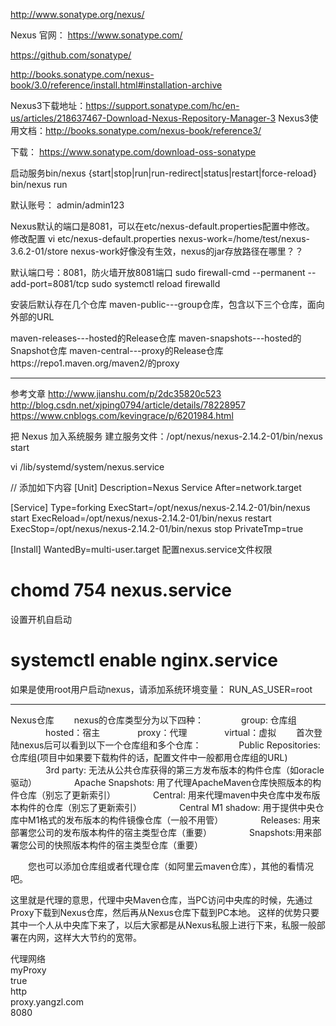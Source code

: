 http://www.sonatype.org/nexus/

Nexus 官网：
https://www.sonatype.com/


https://github.com/sonatype/


http://books.sonatype.com/nexus-book/3.0/reference/install.html#installation-archive

Nexus3下载地址：https://support.sonatype.com/hc/en-us/articles/218637467-Download-Nexus-Repository-Manager-3 
Nexus3使用文档：http://books.sonatype.com/nexus-book/reference3/

下载：
https://www.sonatype.com/download-oss-sonatype


启动服务bin/nexus {start|stop|run|run-redirect|status|restart|force-reload}
bin/nexus run

默认账号：
admin/admin123

Nexus默认的端口是8081，可以在etc/nexus-default.properties配置中修改。
修改配置
 vi etc/nexus-default.properties 
 nexus-work=/home/test/nexus-3.6.2-01/store
  nexus-work好像没有生效，nexus的jar存放路径在哪里？？
 


默认端口号：8081，防火墙开放8081端口
sudo firewall-cmd --permanent --add-port=8081/tcp
sudo systemctl reload firewalld


安装后默认存在几个仓库
maven-public---group仓库，包含以下三个仓库，面向外部的URL

maven-releases---hosted的Release仓库
maven-snapshots---hosted的Snapshot仓库
maven-central---proxy的Release仓库https://repo1.maven.org/maven2/的proxy


---------------------------------------------------------------------------
参考文章
http://www.jianshu.com/p/2dc35820c523
http://blog.csdn.net/xjping0794/article/details/78228957
https://www.cnblogs.com/kevingrace/p/6201984.html

把 Nexus 加入系统服务
建立服务文件：/opt/nexus/nexus-2.14.2-01/bin/nexus start

vi /lib/systemd/system/nexus.service

// 添加如下内容
[Unit]
Description=Nexus Service
After=network.target

[Service]
Type=forking
ExecStart=/opt/nexus/nexus-2.14.2-01/bin/nexus start
ExecReload=/opt/nexus/nexus-2.14.2-01/bin/nexus restart
ExecStop=/opt/nexus/nexus-2.14.2-01/bin/nexus  stop
PrivateTmp=true

[Install]
WantedBy=multi-user.target
配置nexus.service文件权限

# chomd 754 nexus.service
设置开机自启动

# systemctl enable nginx.service
如果是使用root用户启动nexus，请添加系统环境变量：
RUN_AS_USER=root

---------------------------------------------------------------------------

Nexus仓库
　　nexus的仓库类型分为以下四种：
　　　　group: 仓库组
　　　　hosted：宿主
　　　　proxy：代理
　　　　virtual：虚拟
　　首次登陆nexus后可以看到以下一个仓库组和多个仓库：
　　　　Public Repositories: 仓库组(项目中如果要下载构件的话，配置文件中一般都用仓库组的URL)
　　　　3rd party: 无法从公共仓库获得的第三方发布版本的构件仓库（如oracle驱动）
　　　　Apache Snapshots: 用了代理ApacheMaven仓库快照版本的构件仓库（别忘了更新索引）
　　　　Central: 用来代理maven中央仓库中发布版本构件的仓库（别忘了更新索引）
　　　　Central M1 shadow: 用于提供中央仓库中M1格式的发布版本的构件镜像仓库（一般不用管）
　　　　Releases: 用来部署您公司的发布版本构件的宿主类型仓库（重要）
　　　　Snapshots:用来部署您公司的快照版本构件的宿主类型仓库（重要）

　　您也可以添加仓库组或者代理仓库（如阿里云maven仓库），其他的看情况吧。

这里就是代理的意思，代理中央Maven仓库，当PC访问中央库的时候，先通过Proxy下载到Nexus仓库，然后再从Nexus仓库下载到PC本地。
这样的优势只要其中一个人从中央库下来了，以后大家都是从Nexus私服上进行下来，私服一般部署在内网，这样大大节约的宽带。





代理网络
 <proxies>
    <!-- proxy
     | Specification for one proxy, to be used in connecting to the network.
     |
    <proxy>
      <id>optional</id>
      <active>true</active>
      <protocol>http</protocol>
      <username>proxyuser</username>
      <password>proxypass</password>
      <host>proxy.host.net</host>
      <port>80</port>
      <nonProxyHosts>local.net|some.host.com</nonProxyHosts>
    </proxy>
    -->
       <proxy>    
     <id>myProxy</id>    
     <active>true</active>    
     <protocol>http</protocol>    
     <host>proxy.yangzl.com</host>    
     <port>8080</port>    
     <username></username>    
     <password></password>    
     
   </proxy>   
  </proxies>




